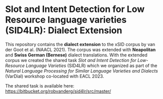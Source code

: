 # Slot and Intent Detection for Low Resource language varieties (SID4LR): Dialect Extension

This repository contains the **dialect extension** to the xSID corpus by van der Goot et al. (NAACL 2021). The corpus was extended with **Neapolitan** and **Swiss German (Bernese)** dialect translations. With the extended corpus we created the shared task _Slot and Intent Detection for Low-Resource Language Varieties_ (SID4LR) which we organized as part of the _Natural Language Processing for Similar Language Varieties and Dialects_ (VarDial) workshop co-located with EACL 2023.

The shared task is available here: https://bitbucket.org/robvanderg/sid4lr/src/master/
